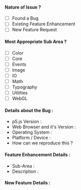 #### Nature of Issue ?

- [ ] Found a Bug
- [ ] Existing Feature Enhancement
- [ ] New Feature Request

#### Most Appropriate Sub Area ?

- [ ] Color
- [ ] Core
- [ ] Events
- [ ] Image
- [ ] IO
- [ ] Math
- [ ] Typography
- [ ] Utilities
- [ ] WebGL

<!--
	Fill the following sections as suitable, and delete the part which is not applicable.
-->

<!-- If you found a bug, then please consider the following points -->
#### Details about the Bug : 

- p5.js Version : 
- Web Browser and it's Version :
- Operating System :
- Platform / Device : 
- How can we reproduce this ? 
<!--
	Any Gist or a repo focused on this issue would be highly appreciated.
-->

<!-- If you want to enhance an existing feature, then please describe the sub-area of the mentioned feature which you want to enhance -->
#### Feature Enhancement Details :

- Sub-Area : 
- Description :

<!-- If you want to request a new feature, then please describe the same -->
#### New Feature Details :